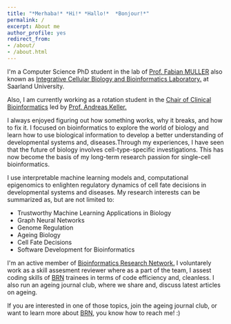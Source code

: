 ```yaml
---
title: "*Merhaba!* *Hi!* *Hallo!*  *Bonjour!*"
permalink: /
excerpt: About me
author_profile: yes
redirect_from:
- /about/
- /about.html
---
```


I'm a  Computer Science PhD student in the lab of [Prof. Fabian MULLER](https://icb.uni-saarland.de/people/fabian-muller/) also known as [Integrative Cellular Biology and Bioinformatics Laboratory.](https://icb.uni-saarland.de/) at Saarland University.


Also, I am currently working as a rotation student in the [Chair of Clinical Bioinformatics](https://www.ccb.uni-saarland.de/) led by [Prof. Andreas Keller.](https://www.ccb.uni-saarland.de/people/prof-dr-andreas-keller/)


I always enjoyed figuring out how something works, why it breaks, and how to fix it. I focused on bioinformatics to explore the world of biology and learn how to use biological information to develop a better understanding of developmental systems and, diseases.Through my experiences, I have seen that the future of biology involves cell-type-specific investigations. This has now become the basis of my long-term research passion for single-cell bioinformatics.

I use interpretable machine learning models and, computational epigenomics to enlighten regulatory dynamics of cell fate decisions in developmental systems and diseases. My research interests can be summarized as, but are not limited to:

*  Trustworthy Machine Learning Applications in Biology
*  Graph Neural Networks
*  Genome Regulation
*  Ageing Biology 
*  Cell Fate Decisions
*  Software Development for Bioinformatics


I'm an active member of [Bioinformatics Research Network.](https://www.bio-net.dev/) I voluntarely work as a skill assesment reviewer where as a part of the team, I assest coding skills of [BRN](https://www.bio-net.dev/) trainees in terms of code efficiency and, cleanless. I also run an ageing journal club, where we share and, discuss latest articles on ageing.

If you are interested in one of those topics, join the ageing journal club, or want to learn more about [BRN](https://www.bio-net.dev/), you know how to reach me! :)
